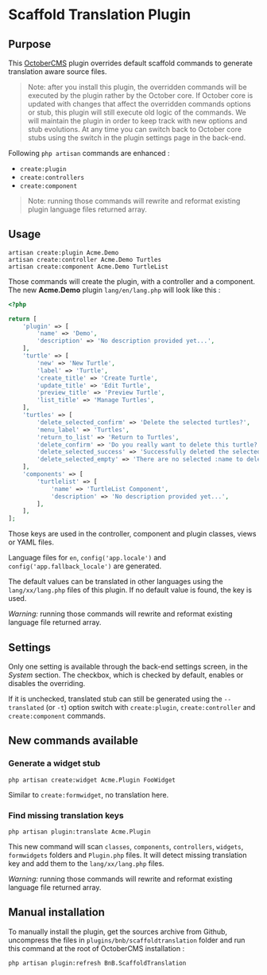 # Scaffold Translation Plugin

## Purpose

This [OctoberCMS] plugin overrides default scaffold commands to generate translation aware source files.

> Note: after you install this plugin, the overridden commands will be executed by the plugin rather by the October core. If October core is updated with changes that affect the overridden commands options or stub, this plugin will still execute old logic of the commands. We will maintain the plugin in order to keep track with new options and stub evolutions. At any time you can switch back to October core stubs using the switch in the plugin settings page in the back-end.

Following `php artisan` commands are enhanced :
- `create:plugin`
- `create:controllers`
- `create:component`

> Note: running those commands will rewrite and reformat existing plugin language files returned array.

## Usage

    artisan create:plugin Acme.Demo
    artisan create:controller Acme.Demo Turtles
    artisan create:component Acme.Demo TurtleList
    
Those commands will create the plugin, with a controller and a component. The new __Acme.Demo__ plugin `lang/en/lang.php` 
will look like this :
 
```php
<?php

return [
    'plugin' => [
        'name' => 'Demo',
        'description' => 'No description provided yet...',
    ],
    'turtle' => [
        'new' => 'New Turtle',
        'label' => 'Turtle',
        'create_title' => 'Create Turtle',
        'update_title' => 'Edit Turtle',
        'preview_title' => 'Preview Turtle',
        'list_title' => 'Manage Turtles',
    ],
    'turtles' => [
        'delete_selected_confirm' => 'Delete the selected turtles?',
        'menu_label' => 'Turtles',
        'return_to_list' => 'Return to Turtles',
        'delete_confirm' => 'Do you really want to delete this turtle?',
        'delete_selected_success' => 'Successfully deleted the selected turtles.',
        'delete_selected_empty' => 'There are no selected :name to delete.',
    ],
    'components' => [
        'turtlelist' => [
            'name' => 'TurtleList Component',
            'description' => 'No description provided yet...',
        ],
    ],
];
```

Those keys are used in the controller, component and plugin classes, views or YAML files.

Language files for `en`, `config('app.locale')` and `config('app.fallback_locale')` are generated.

The default values can be translated in other languages using the `lang/xx/lang.php` files of this plugin.
If no default value is found, the key is used.

_Warning:_ running those commands will rewrite and reformat existing language file returned array.

## Settings

Only one setting is available through the back-end settings screen, in the *System* section. The checkbox, which is 
checked by default, enables or disables the overriding.

If it is unchecked, translated stub can still be generated using the `--translated` (or `-t`) option switch with 
`create:plugin`, `create:controller` and `create:component` commands.

## New commands available

### Generate a widget stub

    php artisan create:widget Acme.Plugin FooWidget
    
Similar to `create:formwidget`, no translation here.

### Find missing translation keys

    php artisan plugin:translate Acme.Plugin

This new command will scan `classes`, `components`, `controllers`, `widgets`, `formwidgets` folders and `Plugin.php` files.
It will detect missing translation key and add them to the `lang/xx/lang.php` files.

_Warning:_ running those commands will rewrite and reformat existing language file returned array.

## Manual installation

To manually install the plugin, get the sources archive from Github, uncompress the files in 
`plugins/bnb/scaffoldtranslation` folder and run this command at the root of OctoberCMS installation :

    php artisan plugin:refresh BnB.ScaffoldTranslation


[OctoberCMS]: https://octobercms.com
